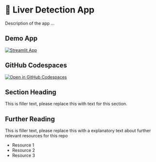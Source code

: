 # 🧬 Liver Detection App

Description of the app ...

## Demo App

[![Streamlit App](https://static.streamlit.io/badges/streamlit_badge_black_white.svg)](https://liver-detection.streamlit.app/)

## GitHub Codespaces

[![Open in GitHub Codespaces](https://github.com/codespaces/badge.svg)](https://codespaces.new/streamlit/app-starter-kit?quickstart=1)

## Section Heading

This is filler text, please replace this with text for this section.

## Further Reading

This is filler text, please replace this with a explanatory text about further relevant resources for this repo
- Resource 1
- Resource 2
- Resource 3
